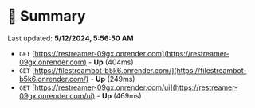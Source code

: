 # 📖 Summary
Last updated: **5/12/2024, 5:56:50 AM**

- `GET` [https://restreamer-09gx.onrender.com](https://restreamer-09gx.onrender.com) - **Up** (404ms)
- `GET` [https://filestreambot-b5k6.onrender.com/](https://filestreambot-b5k6.onrender.com/) - **Up** (249ms)
- `GET` [https://restreamer-09gx.onrender.com/ui](https://restreamer-09gx.onrender.com/ui) - **Up** (469ms)
